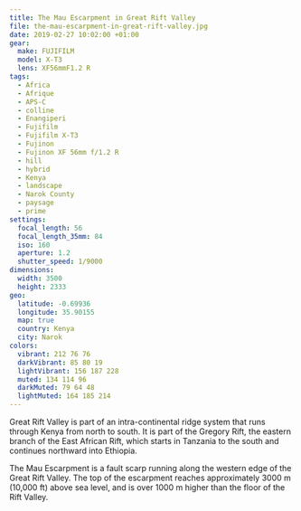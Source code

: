 ```yaml
---
title: The Mau Escarpment in Great Rift Valley
file: the-mau-escarpment-in-great-rift-valley.jpg
date: 2019-02-27 10:02:00 +01:00
gear:
  make: FUJIFILM
  model: X-T3
  lens: XF56mmF1.2 R
tags:
  - Africa
  - Afrique
  - APS-C
  - colline
  - Enangiperi
  - Fujifilm
  - Fujifilm X-T3
  - Fujinon
  - Fujinon XF 56mm f/1.2 R
  - hill
  - hybrid
  - Kenya
  - landscape
  - Narok County
  - paysage
  - prime
settings:
  focal_length: 56
  focal_length_35mm: 84
  iso: 160
  aperture: 1.2
  shutter_speed: 1/9000
dimensions:
  width: 3500
  height: 2333
geo:
  latitude: -0.69936
  longitude: 35.90155
  map: true
  country: Kenya
  city: Narok
colors:
  vibrant: 212 76 76
  darkVibrant: 85 80 19
  lightVibrant: 156 187 228
  muted: 134 114 96
  darkMuted: 79 64 48
  lightMuted: 164 185 214
---
```


Great Rift Valley is part of an intra-continental ridge system that runs through Kenya from north to south. It is part of the Gregory Rift, the eastern branch of the East African Rift, which starts in Tanzania to the south and continues northward into Ethiopia.

The Mau Escarpment is a fault scarp running along the western edge of the Great Rift Valley. The top of the escarpment reaches approximately 3000 m (10,000 ft) above sea level, and is over 1000 m higher than the floor of the Rift Valley.

